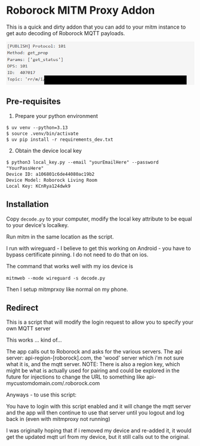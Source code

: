 # Roborock MITM Proxy Addon

This is a quick and dirty addon that you can add to your mitm instance to get auto decoding of Roborock MQTT payloads.

![example_mitm.png](images/example_mitm.png)

## Pre-requisites

1. Prepare your python environment

```
$ uv venv --python=3.13
$ source .venv/bin/activate
$ uv pip install -r requirements_dev.txt
```

2. Obtain the device local key

```
$ python3 local_key.py --email "yourEmailHere" --password "YourPassHere" 
Device ID: a106801c6de44080ac19b2
Device Model: Roborock Living Room
Local Key: KCnRya124dwk9

```

## Installation

Copy `decode.py` to your computer, modify the local key attribute to be equal to your device's localkey.

Run mitm in the same location as the script.

I run with wireguard - I believe to get this working on Android - you have to bypass certificate pinning. 
I do not need to do that on ios. 

The command that works well with my ios device is

`mitmweb --mode wireguard -s decode.py`

Then I setup mitmprxoy like normal on my phone.

## Redirect

This is a script that will modify the login request to allow you to specify your own MQTT server

This works ... kind of...

The app calls out to Roborock and asks for the various servers. The api server: api-region-[roborock].com, the 'wood' 
server which i'm not sure what it is, and the mqtt server. NOTE: There is also a region key, which might be what is 
actually used for pairing and could be explored in the future for injections to change the URL to something like 
api-mycustomdomain.com/.roborock.com


Anyways - to use this script:

You have to login with this script enabled and it will change the mqtt server and the app will then continue to use that
server until you logout and log back in (even with mitmproxy not running)

I was originally hoping that if i removed my device and re-added it, it would get the updated mqtt url from my device, 
but it still calls out to the original.
